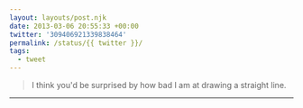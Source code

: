 ```yaml
---
layout: layouts/post.njk
date: 2013-03-06 20:55:33 +00:00
twitter: '309406921339838464'
permalink: /status/{{ twitter }}/
tags: 
  - tweet
---
```


> I think you'd be surprised by how bad I am at drawing a straight line.

---
